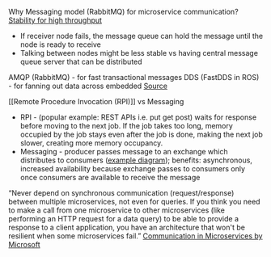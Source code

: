 
Why Messaging model (RabbitMQ) for microservice communication?
[Stability for high throughput](https://particular.net/blog/rpc-vs-messaging-which-is-faster)
* If receiver node fails, the message queue can hold the message until the node is ready to receive
* Talking between nodes might be less stable vs having central message queue server that can be distributed

AMQP (RabbitMQ) - for fast transactional messages
DDS (FastDDS in ROS) - for fanning out data across embedded
[Source](https://www.electronicdesign.com/technologies/embedded-revolution/article/21796186/whats-the-difference-between-dds-and-amqp)

  

[[Remote Procedure Invocation (RPI)]] vs Messaging
-   RPI - (popular example: REST APIs i.e. put get post) waits for response before moving to the next job. If the job takes too long, memory occupied by the job stays even after the job is done, making the next job slower, creating more memory occupancy.
-   Messaging - producer passes message to an exchange which distributes to consumers ([example diagram](https://www.youtube.com/watch?v=deG25y_r6OY)); benefits: asynchronous, increased availability because exchange passes to consumers only once consumers are available to receive the message
  
“Never depend on synchronous communication (request/response) between multiple microservices, not even for queries. If you think you need to make a call from one microservice to other microservices (like performing an HTTP request for a data query) to be able to provide a response to a client application, you have an architecture that won't be resilient when some microservices fail.” [Communication in Microservices by Microsoft](https://docs.microsoft.com/en-us/dotnet/architecture/microservices/architect-microservice-container-applications/communication-in-microservice-architecture)
